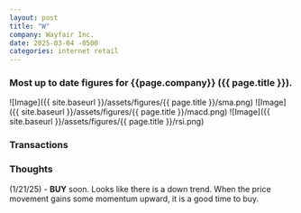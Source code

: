 ```yaml
---
layout: post
title: "W"
company: Wayfair Inc.
date: 2025-03-04 -0500
categories: internet retail
---
```


### Most up to date figures for {{page.company}} ({{ page.title }}).

![Image]({{ site.baseurl }}/assets/figures/{{ page.title }}/sma.png)
![Image]({{ site.baseurl }}/assets/figures/{{ page.title }}/macd.png)
![Image]({{ site.baseurl }}/assets/figures/{{ page.title }}/rsi.png)

### Transactions

### Thoughts
(1/21/25) - **BUY** soon. Looks like there is a down trend. When the price movement gains some momentum upward, it is a good time to buy.


